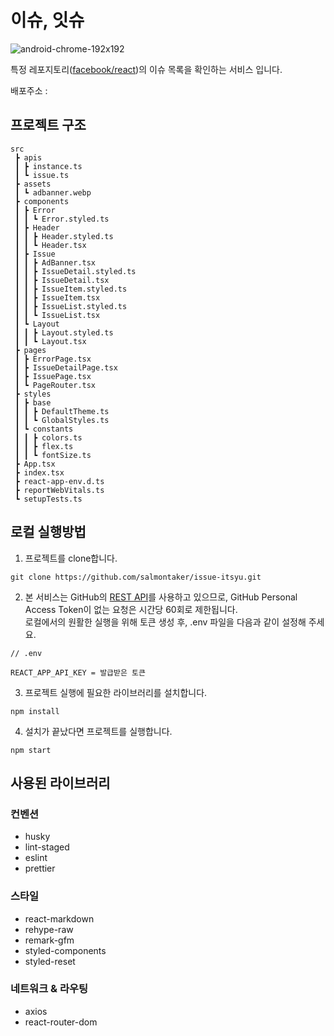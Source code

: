 # 이슈, 잇슈

![android-chrome-192x192](https://github.com/salmontaker/issue-itsyu/assets/93248349/ac8664e5-1e65-4625-bc5b-99e090185a07)

특정 레포지토리([facebook/react](https://github.com/facebook/react))의 이슈 목록을 확인하는 서비스 입니다.

배포주소 :

## 프로젝트 구조

```
src
 ┣ apis
 ┃ ┣ instance.ts
 ┃ ┗ issue.ts
 ┣ assets
 ┃ ┗ adbanner.webp
 ┣ components
 ┃ ┣ Error
 ┃ ┃ ┗ Error.styled.ts
 ┃ ┣ Header
 ┃ ┃ ┣ Header.styled.ts
 ┃ ┃ ┗ Header.tsx
 ┃ ┣ Issue
 ┃ ┃ ┣ AdBanner.tsx
 ┃ ┃ ┣ IssueDetail.styled.ts
 ┃ ┃ ┣ IssueDetail.tsx
 ┃ ┃ ┣ IssueItem.styled.ts
 ┃ ┃ ┣ IssueItem.tsx
 ┃ ┃ ┣ IssueList.styled.ts
 ┃ ┃ ┗ IssueList.tsx
 ┃ ┗ Layout
 ┃ ┃ ┣ Layout.styled.ts
 ┃ ┃ ┗ Layout.tsx
 ┣ pages
 ┃ ┣ ErrorPage.tsx
 ┃ ┣ IssueDetailPage.tsx
 ┃ ┣ IssuePage.tsx
 ┃ ┗ PageRouter.tsx
 ┣ styles
 ┃ ┣ base
 ┃ ┃ ┣ DefaultTheme.ts
 ┃ ┃ ┗ GlobalStyles.ts
 ┃ ┗ constants
 ┃ ┃ ┣ colors.ts
 ┃ ┃ ┣ flex.ts
 ┃ ┃ ┗ fontSize.ts
 ┣ App.tsx
 ┣ index.tsx
 ┣ react-app-env.d.ts
 ┣ reportWebVitals.ts
 ┗ setupTests.ts
```

## 로컬 실행방법

1. 프로젝트를 clone합니다.

```
git clone https://github.com/salmontaker/issue-itsyu.git
```

2. 본 서비스는 GitHub의 [REST API](https://docs.github.com/en/rest/issues/issues)를 사용하고 있으므로, GitHub Personal Access Token이 없는 요청은 시간당 60회로 제한됩니다.<br>로컬에서의 원활한 실행을 위해 토큰 생성 후, .env 파일을 다음과 같이 설정해 주세요.

```
// .env

REACT_APP_API_KEY = 발급받은 토큰
```

3. 프로젝트 실행에 필요한 라이브러리를 설치합니다.

```
npm install
```

4. 설치가 끝났다면 프로젝트를 실행합니다.

```
npm start
```

## 사용된 라이브러리

### 컨벤션

- husky
- lint-staged
- eslint
- prettier

### 스타일

- react-markdown
- rehype-raw
- remark-gfm
- styled-components
- styled-reset

### 네트워크 & 라우팅

- axios
- react-router-dom
